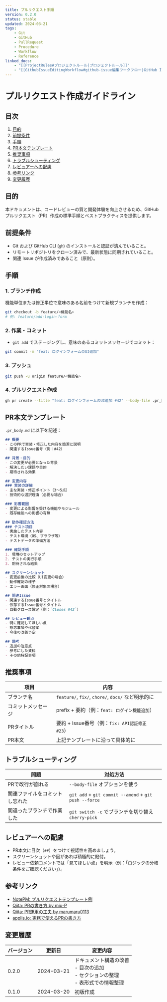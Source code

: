```yaml
---
title: プルリクエスト手順
version: 0.2.0
status: stable
updated: 2024-03-21
tags:
    - Git
    - GitHub
    - PullRequest
    - Procedure
    - Workflow
    - Reference
linked_docs:
    - "[[ProjectRules#プロジェクトルール|プロジェクトルール]]"
    - "[[GithubIssueEditingWorkflow#github-issue編集ワークフロー|GitHub Issue編集ワークフロー]]"
---
```


# プルリクエスト作成ガイドライン

## 目次

1. [目的](#目的)
2. [前提条件](#前提条件)
3. [手順](#手順)
4. [PR本文テンプレート](#pr本文テンプレート)
5. [推奨事項](#推奨事項)
6. [トラブルシューティング](#トラブルシューティング)
7. [レビュアーへの配慮](#レビュアーへの配慮)
8. [参考リンク](#参考リンク)
9. [変更履歴](#変更履歴)

## 目的
本ドキュメントは、コードレビューの質と開発体験を向上させるため、GitHub プルリクエスト（PR）作成の標準手順とベストプラクティスを提供します。

## 前提条件
- Git および GitHub CLI (`gh`) のインストールと認証が済んでいること。
- リモートリポジトリをクローン済みで、最新状態に同期されていること。
- 関連 Issue が作成済みであること（原則）。

## 手順

### 1. ブランチ作成
機能単位または修正単位で意味のある名前をつけて新規ブランチを作成：
```bash
git checkout -b feature/<機能名>
# 例: feature/add-login-form
```

### 2. 作業・コミット
- `git add` でステージングし、意味のあるコミットメッセージでコミット：
```bash
git commit -m "feat: ログインフォームのUI追加"
```

### 3. プッシュ
```bash
git push -u origin feature/<機能名>
```

### 4. プルリクエスト作成
```bash
gh pr create --title "feat: ログインフォームのUI追加 #42" --body-file .pr_body.md --base develop
```

## PR本文テンプレート
`.pr_body.md` に以下を記述：
```markdown
## 概要
- このPRで実装・修正した内容を簡潔に説明
- 関連するIssue番号（例：#42）

## 背景・目的
- この変更が必要となった背景
- 解決したい課題や目的
- 期待される効果

## 変更内容
### 実装の詳細
- 主な実装・修正ポイント（3〜5点）
- 技術的な選択理由（必要な場合）

### 影響範囲
- 変更による影響を受ける機能やモジュール
- 既存機能への影響の有無

## 動作確認方法
### テスト項目
- 実施したテスト内容
- テスト環境（OS、ブラウザ等）
- テストデータの準備方法

### 確認手順
1. 環境のセットアップ
2. テストの実行手順
3. 期待される結果

## スクリーンショット
- 変更前後の比較（UI変更の場合）
- 動作確認の様子
- エラー画面（修正対象の場合）

## 関連Issue
- 関連するIssue番号とタイトル
- 依存するIssue番号とタイトル
- 自動クローズ設定（例：`Closes #42`）

## レビュー観点
- 特に確認してほしい点
- 懸念事項や代替案
- 今後の改善予定

## 備考
- 追加の注意点
- 参考にした資料
- その他特記事項
```

## 推奨事項

| 項目 | 内容 |
|------|------|
| ブランチ名 | `feature/`, `fix/`, `chore/`, `docs/` など明示的に |
| コミットメッセージ | prefix + 要約（例：`feat: ログイン機能追加`）|
| PRタイトル | 要約 + Issue番号（例：`fix: API認証修正 #23`）|
| PR本文 | 上記テンプレートに沿って具体的に |

## トラブルシューティング

| 問題 | 対処方法 |
|------|---------|
| PRで改行が崩れる | `--body-file` オプションを使う |
| 関連ファイルをコミットし忘れた | `git add` + `git commit --amend` + `git push --force` |
| 間違ったブランチで作業した | `git switch -c` でブランチを切り替え `cherry-pick` |

## レビュアーへの配慮
- PR本文に目次（`##`）をつけて視認性を高めましょう。
- スクリーンショットや図があれば積極的に貼付。
- レビュー依頼コメントでは「見てほしい点」を明示（例：「ロジックの分岐条件をご確認ください」）。

## 参考リンク
- [NotePM: プルリクエストテンプレート例](https://notepm.jp/template/pull-request)
- [Qiita: PRの書き方 by miu-P](https://qiita.com/miu-P/items/987ba8ff72704ea86d4d)
- [Qiita: PR運用の工夫 by marumaru0113](https://qiita.com/marumaru0113/items/c53db580b812f8f6d4da)
- [applis.io: 実務で使えるPRの書き方](https://applis.io/posts/how-to-write-git-pull-request)

## 変更履歴

| バージョン | 更新日     | 変更内容                                                                 |
|------------|------------|--------------------------------------------------------------------------|
| 0.2.0      | 2024-03-21 | ドキュメント構造の改善<br>- 目次の追加<br>- セクションの整理<br>- 表形式での情報整理 |
| 0.1.0      | 2024-03-20 | 初版作成                                                                 |
